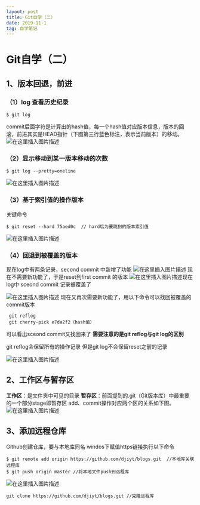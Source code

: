 ```yaml
---
layout: post
title: Git自学（二）
date: 2019-11-1
tag: 自学笔记
---
```

# Git自学（二）
## 1、版本回退，前进
### （1）log 查看历史纪录

```
$ git log
```
commit后面字符是计算出的hash值，每一个hash值对应版本信息，版本的回滚，前进其实是HEAD指针（下图第三行蓝色标注，表示当前版本）的移动。
![在这里插入图片描述](https://img-blog.csdnimg.cn/20191029141153713.png?x-oss-process=image/watermark,type_ZmFuZ3poZW5naGVpdGk,shadow_10,text_aHR0cHM6Ly9ibG9nLmNzZG4ubmV0L3NpbmF0XzM4NjUwNDcw,size_16,color_FFFFFF,t_70)
### （2）显示移动到某一版本移动的次数
```
$ git log --pretty=oneline
```
![在这里插入图片描述](https://img-blog.csdnimg.cn/20191029142057726.png)
### （3）基于索引值的操作版本
关键命令

```
$ git reset --hard 75aed0c  // hard后为要跳到的版本索引值
```
![在这里插入图片描述](https://img-blog.csdnimg.cn/20191029142543907.png?x-oss-process=image/watermark,type_ZmFuZ3poZW5naGVpdGk,shadow_10,text_aHR0cHM6Ly9ibG9nLmNzZG4ubmV0L3NpbmF0XzM4NjUwNDcw,size_16,color_FFFFFF,t_70)

### （4）回退到被覆盖的版本
现在log中有两条记录，second commit 中新增了功能
![在这里插入图片描述](https://img-blog.csdnimg.cn/20191031231755916.png?x-oss-process=image/watermark,type_ZmFuZ3poZW5naGVpdGk,shadow_10,text_aHR0cHM6Ly9ibG9nLmNzZG4ubmV0L3NpbmF0XzM4NjUwNDcw,size_16,color_FFFFFF,t_70)
现在不需要新功能了，于是reset到first commit 的版本
![在这里插入图片描述](https://img-blog.csdnimg.cn/20191031231813782.png)现在log中 sceond commit  记录被覆盖了

![在这里插入图片描述](https://img-blog.csdnimg.cn/20191031231834678.png?x-oss-process=image/watermark,type_ZmFuZ3poZW5naGVpdGk,shadow_10,text_aHR0cHM6Ly9ibG9nLmNzZG4ubmV0L3NpbmF0XzM4NjUwNDcw,size_16,color_FFFFFF,t_70)
现在又再次需要新功能了，用以下命令可以找回被覆盖的commit版本

```
 git reflog
 git cherry-pick e7da2f2（hash值）
```
可以看出sceond commit又找回来了
**需要注意的是git reflog与git log的区别**

git reflog会保留所有的操作记录
但是git log不会保留reset之前的记录

![在这里插入图片描述](https://img-blog.csdnimg.cn/2019103123191043.png?x-oss-process=image/watermark,type_ZmFuZ3poZW5naGVpdGk,shadow_10,text_aHR0cHM6Ly9ibG9nLmNzZG4ubmV0L3NpbmF0XzM4NjUwNDcw,size_16,color_FFFFFF,t_70)
## 2、工作区与暂存区
**工作区**：是文件夹中可见的目录
**暂存区**：前面提到的.git（Git版本库）中最重要的一个部分stage即暂存区
add、commit操作对应两个区的关系如下图。
![在这里插入图片描述](https://img-blog.csdnimg.cn/201910312233039.png?x-oss-process=image/watermark,type_ZmFuZ3poZW5naGVpdGk,shadow_10,text_aHR0cHM6Ly9ibG9nLmNzZG4ubmV0L3NpbmF0XzM4NjUwNDcw,size_16,color_FFFFFF,t_70)
## 3、添加远程仓库
Github创建仓库，要与本地库同名
windos下赋值https链接执行以下命令
```
$ git remote add origin https://github.com/djiyt/blogs.git  //本地库关联远程库
$ git push origin master //将本地文件push到远程库

```
![在这里插入图片描述](https://img-blog.csdnimg.cn/20191029145816760.png?x-oss-process=image/watermark,type_ZmFuZ3poZW5naGVpdGk,shadow_10,text_aHR0cHM6Ly9ibG9nLmNzZG4ubmV0L3NpbmF0XzM4NjUwNDcw,size_16,color_FFFFFF,t_70)

```
git clone https://github.com/djiyt/blogs.git //克隆远程库
```
